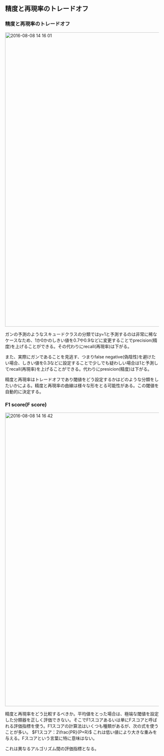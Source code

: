## 精度と再現率のトレードオフ

### 精度と再現率のトレードオフ

<img width="963" alt="2016-08-08 14 16 01" src="https://cloud.githubusercontent.com/assets/6447085/17469901/aa5b9caa-5d72-11e6-92da-0a206aec02ae.png">

ガンの予測のようなスキュードクラスの分類ではy=1と予測するのは非常に稀なケースなため、1か0かのしきい値を0.7や0.9などに変更することでprecision(精度)を上げることができる。その代わりにrecall(再現率)は下がる。

また、実際にガンであることを見逃す、つまりfalse negative(偽陰性)を避けたい場合、しきい値を0.3などに設定することで少しでも疑わしい場合は1と予測してrecall(再現率)を上げることができる。代わりにpresicion(精度)は下がる。

精度と再現率はトレードオフであり閾値をどう設定するかはどのような分類をしたいかによる。精度と再現率の曲線は様々な形をとる可能性がある。この閾値を自動的に決定する。

### F1 score(F score)

<img width="961" alt="2016-08-08 14 16 42" src="https://cloud.githubusercontent.com/assets/6447085/17469913/c224f3a4-5d72-11e6-8fa0-1b64896e6492.png">

精度と再現率をどう比較するべきか。平均値をとった場合は、極端な閾値を設定した分類器を正しく評価できない。そこでF1スコアあるいは単にFスコアと呼ばれる評価指標を使う。F1スコアの計算法はいくつも種類があるが、次の式を使うことが多い。 $F1スコア：2\frac{PR}{P+R}$ これは低い値により大きな重みを与える。Fスコアという言葉に特に意味はない。

これは異なるアルゴリズム間の評価指標となる。
